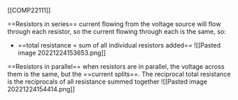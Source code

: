 [[COMP22111]]

==Resistors in series==
current flowing from the voltage source will flow through each resistor, so the current flowing through each is the same, so:
- ==total resistance = sum of all individual resistors added==
![[Pasted image 20221224153653.png]]

==Resistors in parallel==
when resistors are in parallel, the voltage across them is the same, but the ==current splits==. The reciprocal total resistance is the reciprocals of all resistance summed together
![[Pasted image 20221224154414.png]]